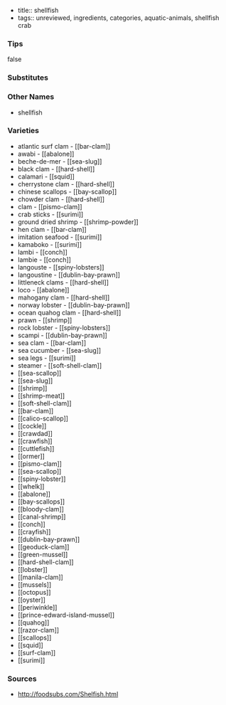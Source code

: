 - title:: shellfish
- tags:: unreviewed, ingredients, categories, aquatic-animals, shellfish
crab

### Tips
false

### Substitutes


### Other Names

* shellfish

### Varieties

* atlantic surf clam - [[bar-clam]]
* awabi - [[abalone]]
* beche-de-mer - [[sea-slug]]
* black clam - [[hard-shell]]
* calamari - [[squid]]
* cherrystone clam - [[hard-shell]]
* chinese scallops - [[bay-scallop]]
* chowder clam - [[hard-shell]]
* clam - [[pismo-clam]]
* crab sticks - [[surimi]]
* ground dried shrimp - [[shrimp-powder]]
* hen clam - [[bar-clam]]
* imitation seafood - [[surimi]]
* kamaboko - [[surimi]]
* lambi - [[conch]]
* lambie - [[conch]]
* langouste - [[spiny-lobsters]]
* langoustine - [[dublin-bay-prawn]]
* littleneck clams - [[hard-shell]]
* loco - [[abalone]]
* mahogany clam - [[hard-shell]]
* norway lobster - [[dublin-bay-prawn]]
* ocean quahog clam - [[hard-shell]]
* prawn - [[shrimp]]
* rock lobster - [[spiny-lobsters]]
* scampi - [[dublin-bay-prawn]]
* sea clam - [[bar-clam]]
* sea cucumber - [[sea-slug]]
* sea legs - [[surimi]]
* steamer - [[soft-shell-clam]]
* [[sea-scallop]]
* [[sea-slug]]
* [[shrimp]]
* [[shrimp-meat]]
* [[soft-shell-clam]]
* [[bar-clam]]
* [[calico-scallop]]
* [[cockle]]
* [[crawdad]]
* [[crawfish]]
* [[cuttlefish]]
* [[ormer]]
* [[pismo-clam]]
* [[sea-scallop]]
* [[spiny-lobster]]
* [[whelk]]
* [[abalone]]
* [[bay-scallops]]
* [[bloody-clam]]
* [[canal-shrimp]]
* [[conch]]
* [[crayfish]]
* [[dublin-bay-prawn]]
* [[geoduck-clam]]
* [[green-mussel]]
* [[hard-shell-clam]]
* [[lobster]]
* [[manila-clam]]
* [[mussels]]
* [[octopus]]
* [[oyster]]
* [[periwinkle]]
* [[prince-edward-island-mussel]]
* [[quahog]]
* [[razor-clam]]
* [[scallops]]
* [[squid]]
* [[surf-clam]]
* [[surimi]]

### Sources
* http://foodsubs.com/Shelfish.html
